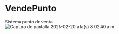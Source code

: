 # VendePunto
Sistema punto de venta
![Captura de pantalla 2025-02-20 a la(s) 8 02 40 a m](https://github.com/user-attachments/assets/ac12090a-078e-4b6f-8485-ffa9b028e21a)
